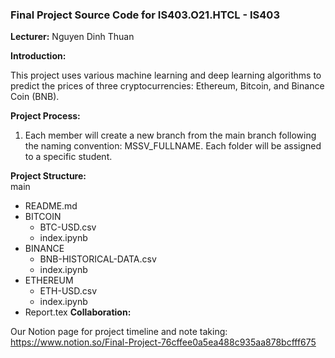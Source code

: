 ### Final Project Source Code for IS403.O21.HTCL - IS403

**Lecturer:** Nguyen Dinh Thuan

**Introduction:**

This project uses various machine learning and deep learning algorithms to predict the prices of three cryptocurrencies: Ethereum, Bitcoin, and Binance Coin (BNB).

**Project Process:**

1. Each member will create a new branch from the main branch following the naming convention: MSSV_FULLNAME. Each folder will be assigned to a specific student.

**Project Structure:** <br/>
main
  - README.md
  - BITCOIN
    - BTC-USD.csv
    - index.ipynb
  - BINANCE
    - BNB-HISTORICAL-DATA.csv
    - index.ipynb
  - ETHEREUM
    - ETH-USD.csv
    - index.ipynb
  - Report.tex
**Collaboration:**

Our Notion page for project timeline and note taking: https://www.notion.so/Final-Project-76cffee0a5ea488c935aa878bcfff675
